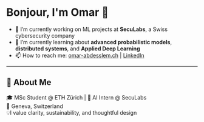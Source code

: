 # Bonjour, I'm Omar 🥂

- 🔭 I’m currently working on ML projects at **SecuLabs**, a Swiss cybersecurity company  
- 🌱 I’m currently learning about **advanced probabilistic models**, **distributed systems**, and **Applied Deep Learning**  
- 📫 How to reach me: [omar-abdesslem.ch](https://omar-abdesslem.ch) | [LinkedIn](https://linkedin.com/in/omar-abdesslem)

---

## 🧠 About Me

🎓 MSc Student @ ETH Zürich | 🤖 AI Intern @ SecuLabs  
📍 Geneva, Switzerland  
💡I value clarity, sustainability, and thoughtful design 


<!--
**omarabdesslem/omarabdesslem** is a ✨ _special_ ✨ repository because its `README.md` (this file) appears on your GitHub profile.

Here are some ideas to get you started:

- 🔭 I’m currently working on ...
- 🌱 I’m currently learning ...
- 👯 I’m looking to collaborate on ...
- 🤔 I’m looking for help with ...
- 💬 Ask me about ...
- 📫 How to reach me: ...
- 😄 Pronouns: ...
- ⚡ Fun fact: ...
-->
